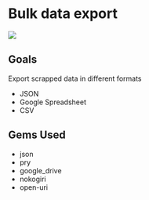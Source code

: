 
# Bulk data export

<img src="https://img.shields.io/badge/Ruby-CC342D?style=for-the-badge&logo=ruby&logoColor=white">

## Goals

Export scrapped data in different formats
- JSON
- Google Spreadsheet
- CSV

## Gems Used

- json
- pry
- google_drive
- nokogiri
- open-uri